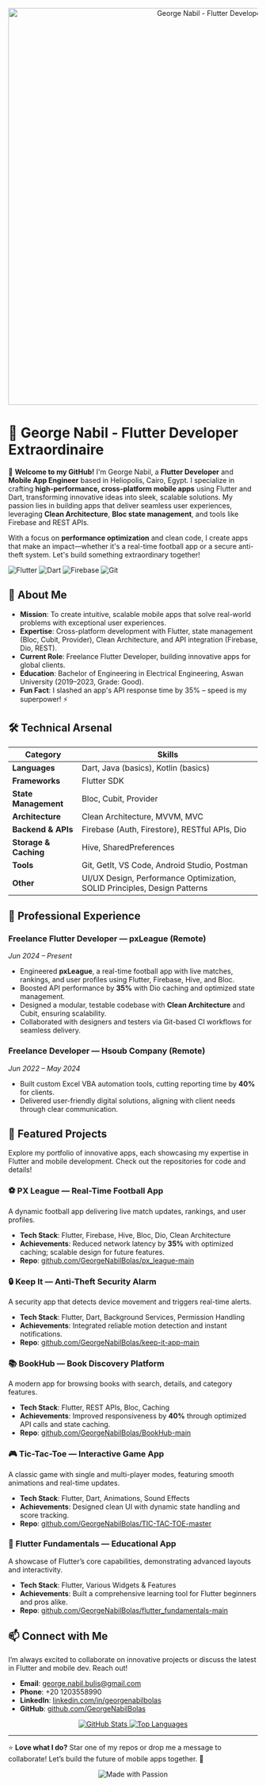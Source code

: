 <p align="center">
  <img src="https://github.com/GeorgeNabilBolas/GeorgeNabilBolas/blob/main/profile_banner.png?raw=true" alt="George Nabil - Flutter Developer" width="800"/>
</p>

# 🚀 George Nabil - Flutter Developer Extraordinaire

👋 **Welcome to my GitHub!** I'm George Nabil, a **Flutter Developer** and **Mobile App Engineer** based in Heliopolis, Cairo, Egypt. I specialize in crafting **high-performance, cross-platform mobile apps** using Flutter and Dart, transforming innovative ideas into sleek, scalable solutions. My passion lies in building apps that deliver seamless user experiences, leveraging **Clean Architecture**, **Bloc state management**, and tools like Firebase and REST APIs.

With a focus on **performance optimization** and clean code, I create apps that make an impact—whether it's a real-time football app or a secure anti-theft system. Let's build something extraordinary together!

![Flutter](https://img.shields.io/badge/Flutter-Expert-02569B?logo=flutter&style=flat-square) ![Dart](https://img.shields.io/badge/Dart-Master-0175C2?logo=dart&style=flat-square) ![Firebase](https://img.shields.io/badge/Firebase-Pro-FFCA28?logo=firebase&style=flat-square) ![Git](https://img.shields.io/badge/Git-Version_Control-F05032?logo=git&style=flat-square)

## 🌟 About Me
- **Mission**: To create intuitive, scalable mobile apps that solve real-world problems with exceptional user experiences.
- **Expertise**: Cross-platform development with Flutter, state management (Bloc, Cubit, Provider), Clean Architecture, and API integration (Firebase, Dio, REST).
- **Current Role**: Freelance Flutter Developer, building innovative apps for global clients.
- **Education**: Bachelor of Engineering in Electrical Engineering, Aswan University (2019–2023, Grade: Good).
- **Fun Fact**: I slashed an app's API response time by 35% – speed is my superpower! ⚡

## 🛠️ Technical Arsenal
| **Category**           | **Skills**                                                                 |
|------------------------|---------------------------------------------------------------------------|
| **Languages**          | Dart, Java (basics), Kotlin (basics)                                      |
| **Frameworks**         | Flutter SDK                                                              |
| **State Management**   | Bloc, Cubit, Provider                                                    |
| **Architecture**       | Clean Architecture, MVVM, MVC                                            |
| **Backend & APIs**     | Firebase (Auth, Firestore), RESTful APIs, Dio                            |
| **Storage & Caching**  | Hive, SharedPreferences                                                  |
| **Tools**              | Git, GetIt, VS Code, Android Studio, Postman                             |
| **Other**              | UI/UX Design, Performance Optimization, SOLID Principles, Design Patterns |

## 💼 Professional Experience
### Freelance Flutter Developer — pxLeague (Remote)  
*Jun 2024 – Present*  
- Engineered **pxLeague**, a real-time football app with live matches, rankings, and user profiles using Flutter, Firebase, Hive, and Bloc.  
- Boosted API performance by **35%** with Dio caching and optimized state management.  
- Designed a modular, testable codebase with **Clean Architecture** and Cubit, ensuring scalability.  
- Collaborated with designers and testers via Git-based CI workflows for seamless delivery.  

### Freelance Developer — Hsoub Company (Remote)  
*Jun 2022 – May 2024*  
- Built custom Excel VBA automation tools, cutting reporting time by **40%** for clients.  
- Delivered user-friendly digital solutions, aligning with client needs through clear communication.  

## 📱 Featured Projects
Explore my portfolio of innovative apps, each showcasing my expertise in Flutter and mobile development. Check out the repositories for code and details!

### ⚽ **PX League** — Real-Time Football App  
A dynamic football app delivering live match updates, rankings, and user profiles.  
- **Tech Stack**: Flutter, Firebase, Hive, Bloc, Dio, Clean Architecture  
- **Achievements**: Reduced network latency by **35%** with optimized caching; scalable design for future features.  
- **Repo**: [github.com/GeorgeNabilBolas/px_league-main](https://github.com/GeorgeNabilBolas/px_league-main)  

### 🔒 **Keep It** — Anti-Theft Security Alarm  
A security app that detects device movement and triggers real-time alerts.  
- **Tech Stack**: Flutter, Dart, Background Services, Permission Handling  
- **Achievements**: Integrated reliable motion detection and instant notifications.  
- **Repo**: [github.com/GeorgeNabilBolas/keep-it-app-main](https://github.com/GeorgeNabilBolas/keep-it-app-main)  

### 📚 **BookHub** — Book Discovery Platform  
A modern app for browsing books with search, details, and category features.  
- **Tech Stack**: Flutter, REST APIs, Bloc, Caching  
- **Achievements**: Improved responsiveness by **40%** through optimized API calls and state caching.  
- **Repo**: [github.com/GeorgeNabilBolas/BookHub-main](https://github.com/GeorgeNabilBolas/BookHub-main)  

### 🎮 **Tic-Tac-Toe** — Interactive Game App  
A classic game with single and multi-player modes, featuring smooth animations and real-time updates.  
- **Tech Stack**: Flutter, Dart, Animations, Sound Effects  
- **Achievements**: Designed clean UI with dynamic state handling and score tracking.  
- **Repo**: [github.com/GeorgeNabilBolas/TIC-TAC-TOE-master](https://github.com/GeorgeNabilBolas/TIC-TAC-TOE-master)  

### 📱 **Flutter Fundamentals** — Educational App  
A showcase of Flutter’s core capabilities, demonstrating advanced layouts and interactivity.  
- **Tech Stack**: Flutter, Various Widgets & Features  
- **Achievements**: Built a comprehensive learning tool for Flutter beginners and pros alike.  
- **Repo**: [github.com/GeorgeNabilBolas/flutter_fundamentals-main](https://github.com/GeorgeNabilBolas/flutter_fundamentals-main)  

## 📫 Connect with Me
I’m always excited to collaborate on innovative projects or discuss the latest in Flutter and mobile dev. Reach out!  
- **Email**: [george.nabil.bulis@gmail.com](mailto:george.nabil.bulis@gmail.com)  
- **Phone**: +20 1203558990  
- **LinkedIn**: [linkedin.com/in/georgenabilbolas](https://linkedin.com/in/georgenabilbolas)  
- **GitHub**: [github.com/GeorgeNabilBolas](https://github.com/GeorgeNabilBolas)  

<p align="center">
  <a href="https://github.com/GeorgeNabilBolas">
    <img src="https://github-readme-stats.vercel.app/api?username=GeorgeNabilBolas&show_icons=true&theme=radical" alt="GitHub Stats"/>
  </a>
  <a href="https://github.com/GeorgeNabilBolas">
    <img src="https://github-readme-stats.vercel.app/api/top-langs/?username=GeorgeNabilBolas&layout=compact&theme=radical" alt="Top Languages"/>
  </a>
</p>

---

⭐ **Love what I do?** Star one of my repos or drop me a message to collaborate! Let’s build the future of mobile apps together. 🚀

<p align="center">
  <img src="https://img.shields.io/badge/Made_with-Passion-red?style=for-the-badge" alt="Made with Passion"/>
</p>
